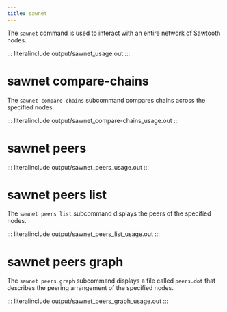 ```yaml
---
title: sawnet
---
```


The `sawnet` command is used to interact with an entire network of
Sawtooth nodes.

::: literalinclude
output/sawnet_usage.out
:::

# sawnet compare-chains

<!--
  Copyright 2017 Intel Corporation

  Licensed under the Apache License, Version 2.0 (the "License");
  you may not use this file except in compliance with the License.
  You may obtain a copy of the License at

      http://www.apache.org/licenses/LICENSE-2.0

  Unless required by applicable law or agreed to in writing, software
  distributed under the License is distributed on an "AS IS" BASIS,
  WITHOUT WARRANTIES OR CONDITIONS OF ANY KIND, either express or implied.
  See the License for the specific language governing permissions and
  limitations under the License.
-->

The `sawnet compare-chains` subcommand compares chains across the
specified nodes.

::: literalinclude
output/sawnet_compare-chains_usage.out
:::

# sawnet peers

::: literalinclude
output/sawnet_peers_usage.out
:::

# sawnet peers list

The `sawnet peers list` subcommand displays the peers of the specified
nodes.

::: literalinclude
output/sawnet_peers_list_usage.out
:::

# sawnet peers graph

The `sawnet peers graph` subcommand displays a file called `peers.dot`
that describes the peering arrangement of the specified nodes.

::: literalinclude
output/sawnet_peers_graph_usage.out
:::

